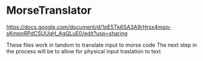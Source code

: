 # MorseTranslator
https://docs.google.com/document/d/1pE5Tk6SA3A9rHrsx4mqq-sKmpnRPdCSUUqH_AgQLuE0/edit?usp=sharing

These files work in tandom to translate input to morse code
The next step in the process will be to allow for physical input traslation to text
